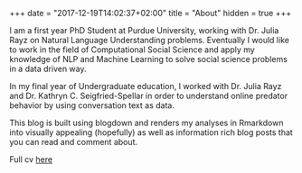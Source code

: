 +++
date = "2017-12-19T14:02:37+02:00"
title = "About"
hidden = true
+++

I am a first year PhD Student at Purdue University, working with Dr. Julia Rayz on Natural Language Understanding problems. Eventually I would like to work in the field of Computational Social Science and apply my knowledge of NLP and Machine Learning to solve social science problems in a data driven way. 

In my final year of Undergraduate education, I worked with Dr. Julia Rayz and Dr. Kathryn C. Seigfried-Spellar in order to understand online predator behavior by using conversation text as data. 

This blog is built using blogdown and renders my analyses in Rmarkdown into visually appealing
(hopefully) as well as information rich blog posts that you can read and comment about.

Full cv [here](/pdf/Kanishka_Misra_CV.pdf)